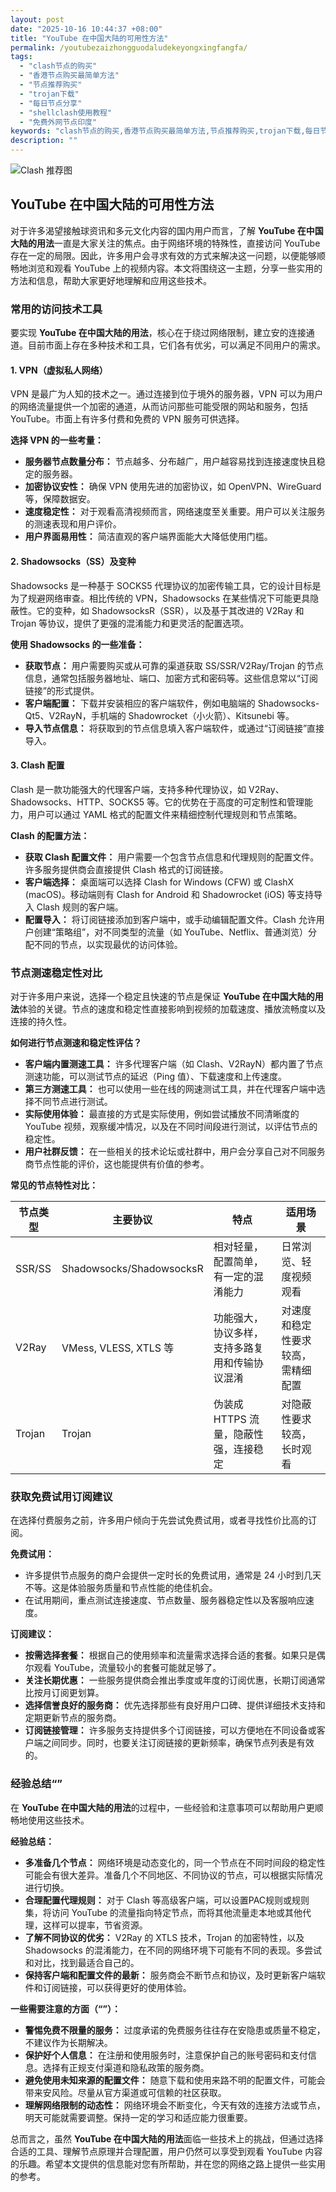 ```yaml
---
layout: post
date: "2025-10-16 10:44:37 +08:00"
title: "YouTube 在中国大陆的可用性方法"
permalink: /youtubezaizhongguodaludekeyongxingfangfa/
tags:
  - "clash节点的购买"
  - "香港节点购买最简单方法"
  - "节点推荐购买"
  - "trojan下载"
  - "每日节点分享"
  - "shellclash使用教程"
  - "免费外网节点印度"
keywords: "clash节点的购买,香港节点购买最简单方法,节点推荐购买,trojan下载,每日节点分享,shellclash使用教程,免费外网节点印度"
description: ""
---
```


![Clash 推荐图](https://clashjd.github.io/assets/img/机场节点购买.png)

## YouTube 在中国大陆的可用性方法


<p>对于许多渴望接触球资讯和多元文化内容的国内用户而言，了解 <strong>YouTube 在中国大陆的用法</strong>一直是大家关注的焦点。由于网络环境的特殊性，直接访问 YouTube 存在一定的局限。因此，许多用户会寻求有效的方式来解决这一问题，以便能够顺畅地浏览和观看 YouTube 上的视频内容。本文将围绕这一主题，分享一些实用的方法和信息，帮助大家更好地理解和应用这些技术。</p>

<h3>常用的访问技术工具</h3>

<p>要实现 <strong>YouTube 在中国大陆的用法</strong>，核心在于绕过网络限制，建立安的连接通道。目前市面上存在多种技术和工具，它们各有优劣，可以满足不同用户的需求。</p>

<h4>1. VPN（虚拟私人网络）</h4>

<p>VPN 是最广为人知的技术之一。通过连接到位于境外的服务器，VPN 可以为用户的网络流量提供一个加密的通道，从而访问那些可能受限的网站和服务，包括 YouTube。市面上有许多付费和免费的 VPN 服务可供选择。</p>

<p><strong>选择 VPN 的一些考量：</strong></p>
<ul>
    <li><strong>服务器节点数量分布：</strong> 节点越多、分布越广，用户越容易找到连接速度快且稳定的服务器。</li>
    <li><strong>加密协议安性：</strong> 确保 VPN 使用先进的加密协议，如 OpenVPN、WireGuard 等，保障数据安。</li>
    <li><strong>速度稳定性：</strong> 对于观看高清视频而言，网络速度至关重要。用户可以关注服务的测速表现和用户评价。</li>
    <li><strong>用户界面易用性：</strong> 简洁直观的客户端界面能大大降低使用门槛。</li>
</ul>

<h4>2. Shadowsocks（SS）及变种</h4>

<p>Shadowsocks 是一种基于 SOCKS5 代理协议的加密传输工具，它的设计目标是为了规避网络审查。相比传统的 VPN，Shadowsocks 在某些情况下可能更具隐蔽性。它的变种，如 ShadowsocksR（SSR），以及基于其改进的 V2Ray 和 Trojan 等协议，提供了更强的混淆能力和更灵活的配置选项。</p>

<p><strong>使用 Shadowsocks 的一些准备：</strong></p>
<ul>
    <li><strong>获取节点：</strong> 用户需要购买或从可靠的渠道获取 SS/SSR/V2Ray/Trojan 的节点信息，通常包括服务器地址、端口、加密方式和密码等。这些信息常以“订阅链接”的形式提供。</li>
    <li><strong>客户端配置：</strong> 下载并安装相应的客户端软件，例如电脑端的 Shadowsocks-Qt5、V2RayN，手机端的 Shadowrocket（小火箭）、Kitsunebi 等。</li>
    <li><strong>导入节点信息：</strong> 将获取到的节点信息填入客户端软件，或通过“订阅链接”直接导入。</li>
</ul>

<h4>3. Clash 配置</h4>

<p>Clash 是一款功能强大的代理客户端，支持多种代理协议，如 V2Ray、Shadowsocks、HTTP、SOCKS5 等。它的优势在于高度的可定制性和管理能力，用户可以通过 YAML 格式的配置文件来精细控制代理规则和节点策略。</p>

<p><strong>Clash 的配置方法：</strong></p>
<ul>
    <li><strong>获取 Clash 配置文件：</strong> 用户需要一个包含节点信息和代理规则的配置文件。许多服务提供商会直接提供 Clash 格式的订阅链接。</li>
    <li><strong>客户端选择：</strong> 桌面端可以选择 Clash for Windows (CFW) 或 ClashX (macOS)。移动端则有 Clash for Android 和 Shadowrocket (iOS) 等支持导入 Clash 规则的客户端。</li>
    <li><strong>配置导入：</strong> 将订阅链接添加到客户端中，或手动编辑配置文件。Clash 允许用户创建“策略组”，对不同类型的流量（如 YouTube、Netflix、普通浏览）分配不同的节点，以实现最优的访问体验。</li>
</ul>

<h3>节点测速稳定性对比</h3>

<p>对于许多用户来说，选择一个稳定且快速的节点是保证 <strong>YouTube 在中国大陆的用法</strong>体验的关键。节点的速度和稳定性直接影响到视频的加载速度、播放流畅度以及连接的持久性。</p>

<p><strong>如何进行节点测速和稳定性评估？</strong></p>
<ul>
    <li><strong>客户端内置测速工具：</strong> 许多代理客户端（如 Clash、V2RayN）都内置了节点测速功能，可以测试节点的延迟（Ping 值）、下载速度和上传速度。</li>
    <li><strong>第三方测速工具：</strong> 也可以使用一些在线的网速测试工具，并在代理客户端中选择不同节点进行测试。</li>
    <li><strong>实际使用体验：</strong> 最直接的方式是实际使用，例如尝试播放不同清晰度的 YouTube 视频，观察缓冲情况，以及在不同时间段进行测试，以评估节点的稳定性。</li>
    <li><strong>用户社群反馈：</strong> 在一些相关的技术论坛或社群中，用户会分享自己对不同服务商节点性能的评价，这也能提供有价值的参考。</li>
</ul>

<p><strong>常见的节点特性对比：</strong></p>
<table>
    <thead>
        <tr>
            <th>节点类型</th>
            <th>主要协议</th>
            <th>特点</th>
            <th>适用场景</th>
        </tr>
    </thead>
    <tbody>
        <tr>
            <td>SSR/SS</td>
            <td>Shadowsocks/ShadowsocksR</td>
            <td>相对轻量，配置简单，有一定的混淆能力</td>
            <td>日常浏览、轻度视频观看</td>
        </tr>
        <tr>
            <td>V2Ray</td>
            <td>VMess, VLESS, XTLS 等</td>
            <td>功能强大，协议多样，支持多路复用和传输协议混淆</td>
            <td>对速度和稳定性要求较高，需精细配置</td>
        </tr>
        <tr>
            <td>Trojan</td>
            <td>Trojan</td>
            <td>伪装成 HTTPS 流量，隐蔽性强，连接稳定</td>
            <td>对隐蔽性要求较高，长时观看</td>
        </tr>
    </tbody>
</table>

<h3>获取免费试用订阅建议</h3>

<p>在选择付费服务之前，许多用户倾向于先尝试免费试用，或者寻找性价比高的订阅。</p>

<p><strong>免费试用：</strong></p>
<ul>
    <li>许多提供节点服务的商户会提供一定时长的免费试用，通常是 24 小时到几天不等。这是体验服务质量和节点性能的绝佳机会。</li>
    <li>在试用期间，重点测试连接速度、节点数量、服务器稳定性以及客服响应速度。</li>
</ul>

<p><strong>订阅建议：</strong></p>
<ul>
    <li><strong>按需选择套餐：</strong> 根据自己的使用频率和流量需求选择合适的套餐。如果只是偶尔观看 YouTube，流量较小的套餐可能就足够了。</li>
    <li><strong>关注长期优惠：</strong> 一些服务提供商会推出季度或年度的订阅优惠，长期订阅通常比按月订阅更划算。</li>
    <li><strong>选择信誉良好的服务商：</strong> 优先选择那些有良好用户口碑、提供详细技术支持和定期更新节点的服务商。</li>
    <li><strong>订阅链接管理：</strong> 许多服务支持提供多个订阅链接，可以方便地在不同设备或客户端之间同步。同时，也要关注订阅链接的更新频率，确保节点列表是有效的。</li>
</ul>

<h3>经验总结“”</h3>

<p>在 <strong>YouTube 在中国大陆的用法</strong>的过程中，一些经验和注意事项可以帮助用户更顺畅地使用这些技术。</p>

<p><strong>经验总结：</strong></p>
<ul>
    <li><strong>多准备几个节点：</strong> 网络环境是动态变化的，同一个节点在不同时间段的稳定性可能会有很大差异。准备几个不同地区、不同协议的节点，可以根据实际情况进行切换。</li>
    <li><strong>合理配置代理规则：</strong> 对于 Clash 等高级客户端，可以设置PAC规则或规则集，将访问 YouTube 的流量指向特定节点，而将其他流量走本地或其他代理，这样可以提率，节省资源。</li>
    <li><strong>了解不同协议的优劣：</strong> V2Ray 的 XTLS 技术，Trojan 的加密特性，以及 Shadowsocks 的混淆能力，在不同的网络环境下可能有不同的表现。多尝试和对比，找到最适合自己的。</li>
    <li><strong>保持客户端和配置文件的最新：</strong> 服务商会不断节点和协议，及时更新客户端软件和订阅链接，可以获得更好的使用体验。</li>
</ul>

<p><strong>一些需要注意的方面（“”）：</strong></p>
<ul>
    <li><strong>警惕免费不限量的服务：</strong> 过度承诺的免费服务往往存在安隐患或质量不稳定，不建议作为长期解决。</li>
    <li><strong>保护好个人信息：</strong> 在注册和使用服务时，注意保护自己的账号密码和支付信息。选择有正规支付渠道和隐私政策的服务商。</li>
    <li><strong>避免使用未知来源的配置文件：</strong> 随意下载和使用来路不明的配置文件，可能会带来安风险。尽量从官方渠道或可信赖的社区获取。</li>
    <li><strong>理解网络限制的动态性：</strong> 网络环境会不断变化，今天有效的连接方法或节点，明天可能就需要调整。保持一定的学习和适应能力很重要。</li>
</ul>

<p>总而言之，虽然 <strong>YouTube 在中国大陆的用法</strong>面临一些技术上的挑战，但通过选择合适的工具、理解节点原理并合理配置，用户仍然可以享受到观看 YouTube 内容的乐趣。希望本文提供的信息能对您有所帮助，并在您的网络之路上提供一些实用的参考。</p>